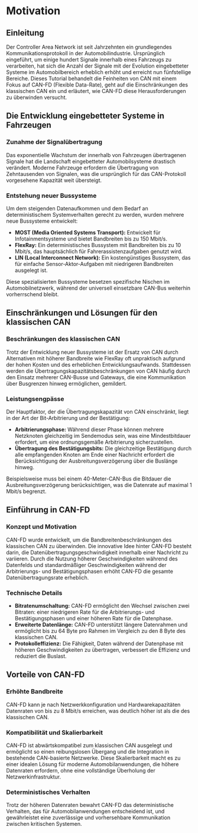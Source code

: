 # Motivation

## Einleitung

Der Controller Area Network ist seit Jahrzehnten ein grundlegendes Kommunikationsprotokoll in der Automobilindustrie. Ursprünglich eingeführt, um einige hundert Signale innerhalb eines Fahrzeugs zu verarbeiten, hat sich die Anzahl der Signale mit der Evolution eingebetteter Systeme im Automobilbereich erheblich erhöht und erreicht nun fünfstellige Bereiche. Dieses Tutorial behandelt die Feinheiten von CAN mit einem Fokus auf CAN-FD (Flexible Data-Rate), geht auf die Einschränkungen des klassischen CAN ein und erläutert, wie CAN-FD diese Herausforderungen zu überwinden versucht.

## Die Entwicklung eingebetteter Systeme in Fahrzeugen

### Zunahme der Signalübertragung

Das exponentielle Wachstum der innerhalb von Fahrzeugen übertragenen Signale hat die Landschaft eingebetteter Automobilsysteme drastisch verändert. Moderne Fahrzeuge erfordern die Übertragung von Zehntausenden von Signalen, was die ursprünglich für das CAN-Protokoll vorgesehene Kapazität weit übersteigt.

### Entstehung neuer Bussysteme

Um dem steigenden Datenaufkommen und dem Bedarf an deterministischem Systemverhalten gerecht zu werden, wurden mehrere neue Bussysteme entwickelt:

- **MOST (Media Oriented Systems Transport):** Entwickelt für Infotainmentsysteme und bietet Bandbreiten bis zu 150 Mbit/s.
- **FlexRay:** Ein deterministisches Bussystem mit Bandbreiten bis zu 10 Mbit/s, das hauptsächlich für Fahrerassistenzaufgaben genutzt wird.
- **LIN (Local Interconnect Network):** Ein kostengünstiges Bussystem, das für einfache Sensor-Aktor-Aufgaben mit niedrigeren Bandbreiten ausgelegt ist.

Diese spezialisierten Bussysteme besetzen spezifische Nischen im Automobilnetzwerk, während der universell einsetzbare CAN-Bus weiterhin vorherrschend bleibt.

## Einschränkungen und Lösungen für den klassischen CAN

### Beschränkungen des klassischen CAN

Trotz der Entwicklung neuer Bussysteme ist der Ersatz von CAN durch Alternativen mit höherer Bandbreite wie FlexRay oft unpraktisch aufgrund der hohen Kosten und des erheblichen Entwicklungsaufwands. Stattdessen werden die Übertragungskapazitätsbeschränkungen von CAN häufig durch den Einsatz mehrerer CAN-Busse und Gateways, die eine Kommunikation über Busgrenzen hinweg ermöglichen, gemildert.

### Leistungsengpässe

Der Hauptfaktor, der die Übertragungskapazität von CAN einschränkt, liegt in der Art der Bit-Arbitrierung und der Bestätigung:

- **Arbitrierungsphase:** Während dieser Phase können mehrere Netzknoten gleichzeitig im Sendemodus sein, was eine Mindestbitdauer erfordert, um eine ordnungsgemäße Arbitrierung sicherzustellen.
- **Übertragung des Bestätigungsbits:** Die gleichzeitige Bestätigung durch alle empfangenden Knoten am Ende einer Nachricht erfordert die Berücksichtigung der Ausbreitungsverzögerung über die Buslänge hinweg.

Beispielsweise muss bei einem 40-Meter-CAN-Bus die Bitdauer die Ausbreitungsverzögerung berücksichtigen, was die Datenrate auf maximal 1 Mbit/s begrenzt.

## Einführung in CAN-FD

### Konzept und Motivation

CAN-FD wurde entwickelt, um die Bandbreitenbeschränkungen des klassischen CAN zu überwinden. Die innovative Idee hinter CAN-FD besteht darin, die Datenübertragungsgeschwindigkeit innerhalb einer Nachricht zu variieren. Durch die Nutzung höherer Geschwindigkeiten während des Datenfelds und standardmäßiger Geschwindigkeiten während der Arbitrierungs- und Bestätigungsphasen erhöht CAN-FD die gesamte Datenübertragungsrate erheblich.

### Technische Details

- **Bitratenumschaltung:** CAN-FD ermöglicht den Wechsel zwischen zwei Bitraten: einer niedrigeren Rate für die Arbitrierungs- und Bestätigungsphasen und einer höheren Rate für die Datenphase.
- **Erweiterte Datenlänge:** CAN-FD unterstützt längere Datenrahmen und ermöglicht bis zu 64 Byte pro Rahmen im Vergleich zu den 8 Byte des klassischen CAN.
- **Protokolleffizienz:** Die Fähigkeit, Daten während der Datenphase mit höheren Geschwindigkeiten zu übertragen, verbessert die Effizienz und reduziert die Buslast.

## Vorteile von CAN-FD

### Erhöhte Bandbreite

CAN-FD kann je nach Netzwerkkonfiguration und Hardwarekapazitäten Datenraten von bis zu 8 Mbit/s erreichen, was deutlich höher ist als die des klassischen CAN.

### Kompatibilität und Skalierbarkeit

CAN-FD ist abwärtskompatibel zum klassischen CAN ausgelegt und ermöglicht so einen reibungslosen Übergang und die Integration in bestehende CAN-basierte Netzwerke. Diese Skalierbarkeit macht es zu einer idealen Lösung für moderne Automobilanwendungen, die höhere Datenraten erfordern, ohne eine vollständige Überholung der Netzwerkinfrastruktur.

### Deterministisches Verhalten

Trotz der höheren Datenraten bewahrt CAN-FD das deterministische Verhalten, das für Automobilanwendungen entscheidend ist, und gewährleistet eine zuverlässige und vorhersehbare Kommunikation zwischen kritischen Systemen.

